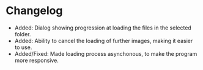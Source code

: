 # Changelog
* Added: Dialog showing progression at loading the files in the selected folder.
* Added: Ability to cancel the loading of further images, making it easier to use.
* Added/Fixed: Made loading process asynchonous, to make the program more responsive.
